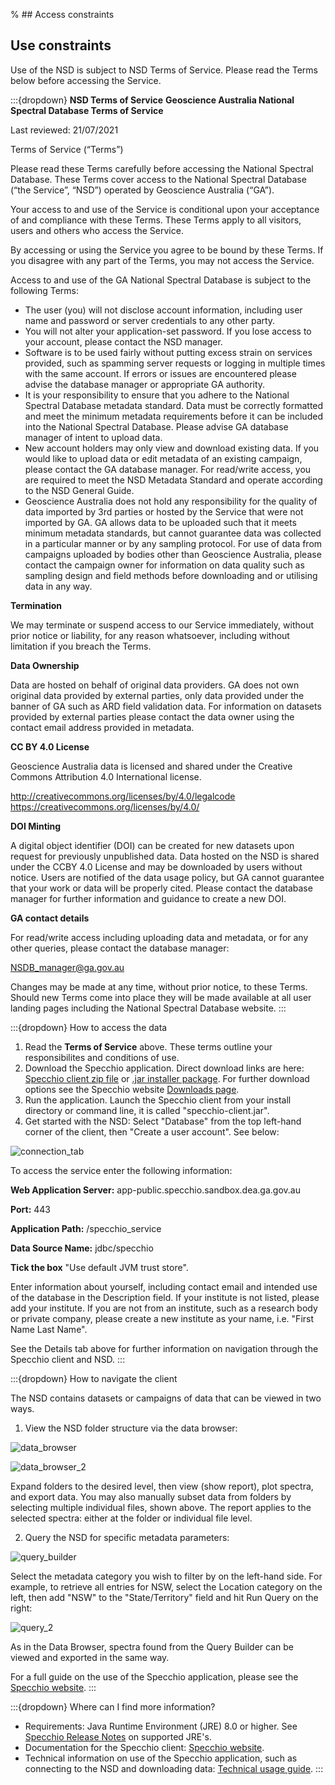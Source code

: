 % ## Access constraints

## Use constraints

Use of the NSD is subject to NSD Terms of Service. Please read the Terms below before accessing the Service.

:::{dropdown} **NSD Terms of Service**
**Geoscience Australia National Spectral Database Terms of Service** 

Last reviewed: 21/07/2021 

Terms of Service (“Terms”) 

Please read these Terms carefully before accessing the National Spectral Database. These Terms cover access to the National Spectral Database (“the Service”, “NSD”) operated by Geoscience Australia (“GA”). 

Your access to and use of the Service is conditional upon your acceptance of and compliance with these Terms. These Terms apply to all visitors, users and others who access the Service. 

By accessing or using the Service you agree to be bound by these Terms. If you disagree with any part of the Terms, you may not access the Service. 

Access to and use of the GA National Spectral Database is subject to the following Terms: 
* The user (you) will not disclose account information, including user name and password or server credentials to any other party. 
* You will not alter your application-set password. If you lose access to your account, please contact the NSD manager. 
* Software is to be used fairly without putting excess strain on services provided, such as spamming server requests or logging in multiple times with the same account. If errors or issues are encountered please advise the database manager or appropriate GA authority. 
* It is your responsibility to ensure that you adhere to the National Spectral Database metadata standard. Data must be correctly formatted and meet the minimum metadata requirements before it can be included into the National Spectral Database. Please advise GA database manager of intent to upload data. 
* New account holders may only view and download existing data. If you would like to upload data or edit metadata of an existing campaign, please contact the GA database manager. For read/write access, you are required to meet the NSD Metadata Standard and operate according to the NSD General Guide. 
* Geoscience Australia does not hold any responsibility for the quality of data imported by 3rd parties or hosted by the Service that were not imported by GA. GA allows data to be uploaded such that it meets minimum metadata standards, but cannot guarantee data was collected in a particular manner or by any sampling protocol. For use of data from campaigns uploaded by bodies other than Geoscience Australia, please contact the campaign owner for information on data quality such as sampling design and field methods before downloading and or utilising data in any way. 

**Termination** 

We may terminate or suspend access to our Service immediately, without prior notice or liability, for any reason whatsoever, including without limitation if you breach the Terms. 

**Data Ownership** 

Data are hosted on behalf of original data providers. GA does not own original data provided by external parties, only data provided under the banner of GA such as ARD field validation data. For information on datasets provided by external parties please contact the data owner using the contact email address provided in metadata. 

**CC BY 4.0 License** 

Geoscience Australia data is licensed and shared under the Creative Commons Attribution 4.0 International license. 

http://creativecommons.org/licenses/by/4.0/legalcode https://creativecommons.org/licenses/by/4.0/

**DOI Minting**

A digital object identifier (DOI) can be created for new datasets upon request for previously unpublished data. Data hosted on the NSD is shared under the CCBY 4.0 License and may be downloaded by users without notice. Users are notified of the data usage policy, but GA cannot guarantee that your work or data will be properly cited. Please contact the database manager for further information and guidance to create a new DOI. 

**GA contact details** 

For read/write access including uploading data and metadata, or for any other queries, please contact the database manager: 

NSDB_manager@ga.gov.au 

Changes may be made at any time, without prior notice, to these Terms. Should new Terms come into place they will be made available at all user landing pages including the National Spectral Database website.
:::

:::{dropdown} How to access the data
1) Read the **Terms of Service** above. These terms outline your responsibilites and conditions of use.
2) Download the Specchio application. Direct download links are here: [Specchio client zip file](https://github.com/EricHay/NSD_Guides/raw/main/specchio-client.zip) or [.jar installer package](https://github.com/EricHay/NSD_Guides/raw/main/specchio-installer.jar). For further download options see the Specchio website [Downloads page](https://specchio.ch/downloads/).
3) Run the application. Launch the Specchio client from your install directory or command line, it is called "specchio-client.jar".
4) Get started with the NSD: Select "Database" from the top left-hand corner of the client, then "Create a user account". See below: 

![connection_tab](/_files/cmi/connection.jpg)

To access the service enter the following information:

**Web Application Server:** app-public.specchio.sandbox.dea.ga.gov.au

**Port:** 443

**Application Path:** /specchio\_service

**Data Source Name:** jdbc/specchio

**Tick the box** "Use default JVM trust store".

Enter information about yourself, including contact email and intended use of the database in the Description field. If your institute is not listed, please add your institute. If you are not from an institute, such as a research body or private company, please create a new institute as your name, i.e. "First Name Last Name".

See the Details tab above for further information on navigation through the Specchio client and NSD.
:::

:::{dropdown} How to navigate the client

The NSD contains datasets or campaigns of data that can be viewed in two ways.

1) View the NSD folder structure via the data browser:

![data_browser](/_files/cmi/data_browser.jpg)

![data_browser_2](/_files/cmi/data_browser2.jpg)

Expand folders to the desired level, then view (show report), plot spectra, and export data. You may also manually subset data from folders by selecting multiple individual files, shown above. The report applies to the selected spectra: either at the folder or individual file level. 

2) Query the NSD for specific metadata parameters:

![query_builder](/_files/cmi/query_1.jpg)

Select the metadata category you wish to filter by on the left-hand side. For example, to retrieve all entries for NSW, select the Location category on the left, then add "NSW" to the "State/Territory" field and hit Run Query on the right:

![query_2](/_files/cmi/query_2.jpg)

As in the Data Browser, spectra found from the Query Builder can be viewed and exported in the same way.

For a full guide on the use of the Specchio application, please see the [Specchio website](https://specchio.ch/).
:::

:::{dropdown} Where can I find more information?

* Requirements: Java Runtime Environment (JRE) 8.0 or higher. See [Specchio Release Notes](https://github.com/SPECCHIODB/Guides/raw/master/SPECCHIO_ReleaseNotes.pdf) on supported JRE's. 
* Documentation for the Specchio client: [Specchio website](https://specchio.ch/).
* Technical information on use of the Specchio application, such as connecting to the NSD and downloading data: [Technical usage guide](https://app-public.specchio.sandbox.dea.ga.gov.au/).
:::


